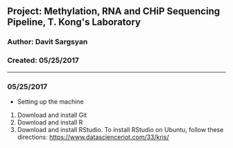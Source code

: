 ##  Project: Methylation, RNA and CHiP Sequencing Pipeline, T. Kong's Laboratory     
### Author: Davit Sargsyan   
### Created: 05/25/2017  

---
### 05/25/2017

* Setting up the machine

1. Download and install Git
2. Download and install R
3. Download and install RStudio. To install RStudio on Ubuntu, follow these directions:
https://www.datascienceriot.com/33/kris/